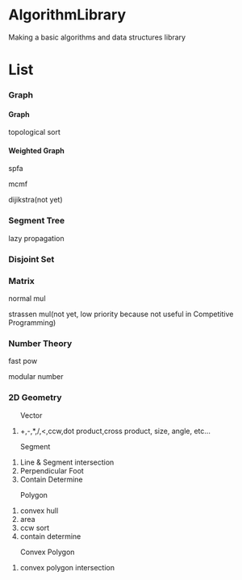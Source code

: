 # AlgorithmLibrary
Making a basic algorithms and data structures library

# List
<h3>Graph</h3>
  <h4>Graph</h4>
    <p>topological sort</p>
  <h4>Weighted Graph</h4>
    <p>spfa</p>
    <p>mcmf</p>
    <p>dijikstra(not yet)</p>
<h3>Segment Tree</h3>
  <p>lazy propagation</p>  
<h3>Disjoint Set</h3>
<h3>Matrix</h3>
  <p>normal mul</p>  
  <p>strassen mul(not yet, low priority because not useful in Competitive Programming)</p>  
<h3>Number Theory</h3>
  <p>fast pow</p>  
  <p>modular number</p>
<h3>2D Geometry</h3>
  <ol>
  <p>Vector</p>  
    <li>+,-,*,/,<,ccw,dot product,cross product, size, angle, etc...</li>
  </ol>
  <ol>
  <p>Segment</p>
    <li>Line & Segment intersection</li>
    <li>Perpendicular Foot</li>
    <li>Contain Determine</li>
  </ol>
  <ol>
  <p>Polygon</p>
    <li>convex hull</li>
    <li>area</li>
    <li>ccw sort</li>
    <li>contain determine</li>
  </ol>
  <ol>
  <p>Convex Polygon</p>
    <li> convex polygon intersection</li>
  </ol>

